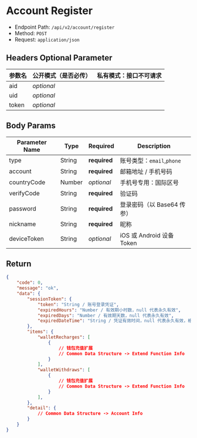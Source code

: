 # Account Register

- Endpoint Path: `/api/v2/account/register`
- Method: `POST`
- Request: `application/json`

## Headers Optional Parameter

| 参数名 | 公开模式（是否必传） | 私有模式：接口不可请求 |
| --- | --- | --- |
| aid | *optional* |  |
| uid | *optional* |  |
| token | *optional* |  |

## Body Params

| Parameter Name | Type | Required | Description |
| --- | --- | --- | --- |
| type | String | **required** | 账号类型：`email`,`phone` |
| account | String | **required** | 邮箱地址 / 手机号码 |
| countryCode | Number | *optional* | 手机号专用：国际区号 |
| verifyCode | String | **required** | 验证码 |
| password | String | **required** | 登录密码（以 Base64 传参） |
| nickname | String | **required** | 昵称 |
| deviceToken | String | *optional* | iOS 或 Android 设备 Token |

## Return

```json
{
    "code": 0,
    "message": "ok",
    "data": {
        "sessionToken": {
            "token": "String / 账号登录凭证",
            "expiredHours": "Number / 有效期小时数，null 代表永久有效",
            "expiredDays": "Number / 有效期天数，null 代表永久有效",
            "expiredDateTime": "String / 凭证有效时间，null 代表永久有效，格式为 Y-m-d H:i:s"
        },
        "items": {
            "walletRecharges": [
                {
                    // 钱包充值扩展
                    // Common Data Structure -> Extend Function Info
                }
            ],
            "walletWithdraws": [
                {
                    // 钱包充值扩展
                    // Common Data Structure -> Extend Function Info
                }
            ],
        },
        "detail": {
            // Common Data Structure -> Account Info
        }
    }
}
```
